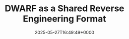 ---
title: DWARF as a Shared Reverse Engineering Format
slug: 20250527T164949
date: 2025-05-27T16:49:49+0000
params:
  url: https://lief.re/blog/2025-05-27-dwarf-editor/
tags:
- reverse-engineering
- dwarf
- ida
- ghidra
- binja
- to-read
---